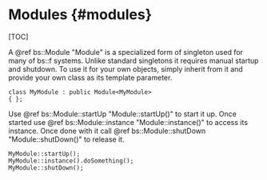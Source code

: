 Modules									{#modules}
===============
[TOC]

A @ref bs::Module<T> "Module<T>" is a specialized form of singleton used for many of bs::f systems. Unlike standard singletons it requires manual startup and shutdown. To use it for your own objects, simply inherit from it and provide your own class as its template parameter.

~~~~~~~~~~~~~{.cpp}
class MyModule : public Module<MyModule>
{ };
~~~~~~~~~~~~~

Use @ref bs::Module<T>::startUp "Module<T>::startUp()" to start it up. Once started use @ref bs::Module<T>::instance "Module<T>::instance()" to access its instance. Once done with it call @ref bs::Module<T>::shutDown "Module<T>::shutDown()" to release it.

~~~~~~~~~~~~~{.cpp}
MyModule::startUp();
MyModule::instance().doSomething();
MyModule::shutDown();
~~~~~~~~~~~~~